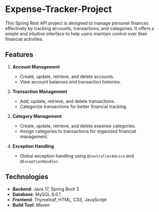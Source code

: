 # Expense-Tracker-Project



This Spring Rest API project  is designed to manage personal finances effectively by tracking accounts, transactions, and categories. It offers a simple and intuitive interface to help users maintain control over their financial activities.


## Features

1. **Account Management**
   - Create, update, retrieve, and delete accounts.
   - View account balances and transaction histories.

2. **Transaction Management**
   - Add, update, retrieve, and delete transactions.
   - Categorize transactions for better financial tracking.

3. **Category Management**
   - Create, update, retrieve, and delete expense categories.
   - Assign categories to transactions for organized financial management.

4. **Exception Handling**
   - Global exception handling using `@ControllerAdvice` and `@ExceptionHandler`.


## Technologies

- **Backend**: Java 17, Spring Boot 3
- **Database**: MySQL 8.0.1
- **Frontend**: Thymeleaf, HTML, CSS, JavaScript
- **Build Tool**: Maven
